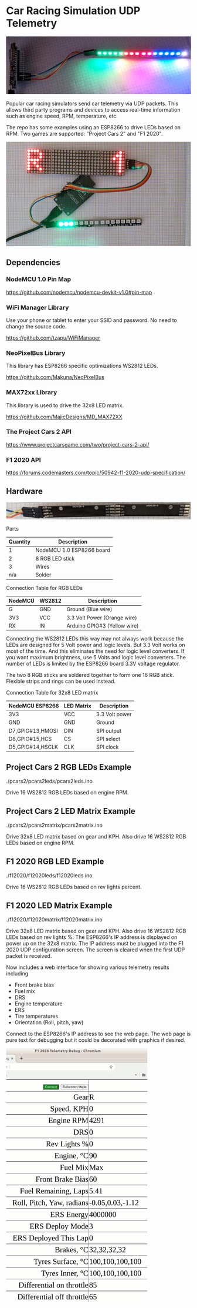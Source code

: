 # Car Racing Simulation UDP Telemetry

![NodeMCU ESP8266 with 16 RGB LEDs](./images/ESP8266_RGB_LEDs.jpg)

Popular car racing simulators send car telemetry via UDP packets. This allows
third party programs and devices to access real-time information such as engine
speed, RPM, temperature, etc.

The repo has some examples using an ESP8266 to drive LEDs based on RPM. Two
games are supported: "Project Cars 2" and "F1 2020".

![NodeMCU ESP8266 with 16 RGB and 32x8 LED matrix](./images/pcars2ledmatrix.gif)

## Dependencies

### NodeMCU 1.0 Pin Map

https://github.com/nodemcu/nodemcu-devkit-v1.0#pin-map

### WiFi Manager Library

Use your phone or tablet to enter your SSID and password. No need to change
the source code.

https://github.com/tzapu/WiFiManager

### NeoPixelBus Library

This library has ESP8266 specific optimizations WS2812 LEDs.

https://github.com/Makuna/NeoPixelBus

### MAX72xx Library

This library is used to drive the 32x8 LED matrix.

https://github.com/MajicDesigns/MD_MAX72XX

### The Project Cars 2 API

https://www.projectcarsgame.com/two/project-cars-2-api/

### F1 2020 API

https://forums.codemasters.com/topic/50942-f1-2020-udp-specification/

## Hardware

![Two 8 RGB sticks soldered end-to-end](./images/LED_16_stick_back.jpg)

Parts

Quantity    |Description
------------|-----------
1           |NodeMCU 1.0 ESP8266 board
2           |8 RGB LED stick
3           |Wires
n/a         |Solder

Connection Table for RGB LEDs

NodeMCU     |WS2812     |Description
------------|-----------|-----------
G           |GND        |Ground (Blue wire)
3V3         |VCC        |3.3 Volt Power (Orange wire)
RX          |IN         |Arduino GPIO#3 (Yellow wire)

Connecting the WS2812 LEDs this way may not always work because the LEDs are
designed for 5 Volt power and logic levels. But 3.3 Volt works on most of the
time. And this eliminates the need for logic level converters. If you want
maximum brightness, use 5 Volts and logic level converters. The number
of LEDs is limited by the ESP8266 board 3.3V voltage regulator.

The two 8 RGB sticks are soldered together to form one 16 RGB stick. Flexible
strips and rings can be used instead.

Connection Table for 32x8 LED matrix

NodeMCU ESP8266    |LED Matrix  |Description
-------------------|------------|------------
3V3                |VCC         |3.3 Volt power
GND                |GND         |Ground
D7,GPIO#13,HMOSI   |DIN         |SPI output
D8,GPIO#15,HCS     |CS          |SPI select
D5,GPIO#14,HSCLK   |CLK         |SPI clock

## Project Cars 2 RGB LEDs Example

./pcars2/pcars2leds/pcars2leds.ino

Drive 16 WS2812 RGB LEDs based on engine RPM.

## Project Cars 2 LED Matrix Example

./pcars2/pcars2matrix/pcars2matrix.ino

Drive 32x8 LED matrix based on gear and KPH. Also drive 16 WS2812 RGB LEDs
based on engine RPM.

## F1 2020 RGB LED Example

./f12020/f12020leds/f12020leds.ino

Drive 16 WS2812 RGB LEDs based on rev lights percent.

## F1 2020 LED Matrix Example

./f12020/f12020matrix/f12020matrix.ino

Drive 32x8 LED matrix based on gear and KPH. Also drive 16 WS2812 RGB LEDs
based on rev lights %. The ESP8266's IP address is displayed on power up
on the 32x8 matrix. The IP address must be plugged into the F1 2020 UDP
configuration screen. The screen is cleared when the first UDP packet is
received.

Now includes a web interface for showing various telemetry results including

* Front brake bias
* Fuel mix
* DRS
* Engine temperature
* ERS
* Tire temperatures
* Orientation (Roll, pitch, yaw)

Connect to the ESP8266's IP address to see the web page. The web page is pure
text for debugging but it could be decorated with graphics if desired.

![Table with telemetry results](./images/telemetry_page.gif)

